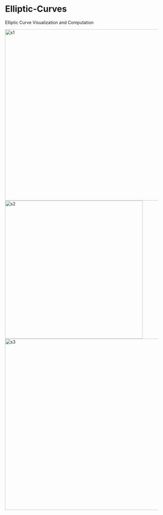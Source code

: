 # Elliptic-Curves
Elliptic Curve Visualization and Computation

<img width="563" alt="s1" src="https://github.com/filipa131/Elliptic-Curves/assets/115006963/a34f0aeb-d7d5-4588-8a46-4f2763af64e1">

<img width="454" alt="s2" src="https://github.com/filipa131/Elliptic-Curves/assets/115006963/0ae8bed5-a7d4-41ba-8267-eea8968b0ab5">

<img width="563" alt="s3" src="https://github.com/filipa131/Elliptic-Curves/assets/115006963/2de1244a-0b9a-4e36-ba01-e9ab679501c2">
